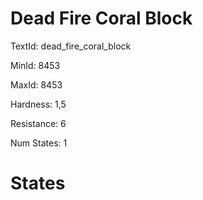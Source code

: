 # Dead Fire Coral Block

TextId: dead_fire_coral_block

MinId: 8453

MaxId: 8453

Hardness: 1,5

Resistance: 6


Num States: 1

# States
```

```